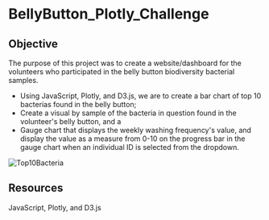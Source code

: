 # BellyButton_Plotly_Challenge

## Objective

The purpose of this project was to create a website/dashboard for the volunteers who participated in the belly button biodiversity bacterial samples. 
- Using JavaScript, Plotly, and D3.js, we are to create a bar chart of top 10 bacterias found in the belly button; 
- Create a visual by sample of the bacteria in question found in the volunteer's belly button, and a
- Gauge chart that displays the weekly washing frequency's value, and display the value as a measure from 0-10 on the progress bar in the gauge chart when an individual ID is selected from the dropdown.

![Top10Bacteria](https://user-images.githubusercontent.com/98790082/178448698-a8d12dc5-ceee-48d7-b58a-d5e3f35440c2.png)

## Resources

JavaScript, Plotly, and D3.js

